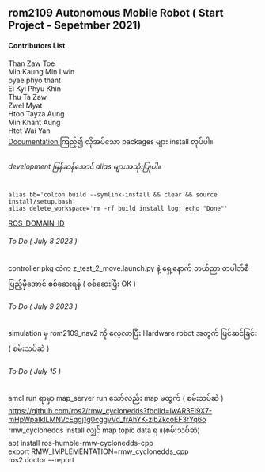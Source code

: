 ## rom2109 Autonomous Mobile Robot ( Start Project - Sepetmber 2021)

#### Contributors List
Than Zaw Toe<br>
Min Kaung Min Lwin<br>
pyae phyo thant<br>
Ei Kyi Phyu Khin<br>
Thu Ta Zaw<br>
Zwel Myat<br>
Htoo Tayza Aung<br>
Min Khant Aung<br>
Htet Wai Yan<br>
<a href="https://rom-robotics.gitbook.io/rom2109-amr-athonpyunilan/">Documentation </a> ကြည့်၍ လိုအပ်သော packages များ install လုပ်ပါ။

###### development မြန်ဆန်အောင် alias များအသုံးပြုပါ။
```
alias bb='colcon build --symlink-install && clear && source install/setup.bash'
alias delete_workspace='rm -rf build install log; echo "Done"'
```
<a href="https://docs.ros.org/en/galactic/Concepts/About-Domain-ID.html"> ROS_DOMAIN_ID </a>
###### To Do ( July 8 2023 )
controller pkg ထဲက z_test_2_move.launch.py နဲ့ ရှေ့နောက် ဘယ်ညာ တပါတ်စီ ပြည့်မှီအောင် စစ်ဆေးရန် ( စစ်ဆေးပြီး OK )

###### To Do ( July 9 2023 )
simulation မှ rom2109_nav2 ကို လေ့လာပြီး Hardware robot အတွက် ပြင်ဆင်ခြင်း ( စမ်းသပ်ဆဲ )

###### To Do ( July 15 )
amcl run ရာမှာ map_server  run သော်လည်း map မထွက် ( စမ်းသပ်ဆဲ )
https://github.com/ros2/rmw_cyclonedds?fbclid=IwAR3El9X7-mHpWpalkILMNVcEggj1g0cggvVd_frAhYK-zibZkcoEF3rYq6o
rmw_cyclonedds install လျှင် map topic data ရ ။(စမ်းသပ်ဆဲ) </br>
apt install ros-humble-rmw-cyclonedds-cpp </br>
export RMW_IMPLEMENTATION=rmw_cyclonedds_cpp </br>
ros2 doctor --report


